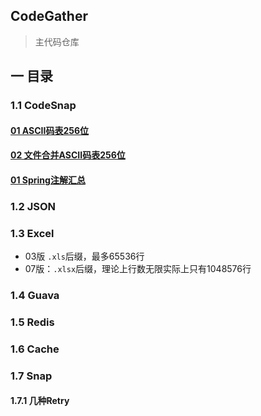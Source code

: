 ## CodeGather

> 主代码仓库


## 一 目录

### 1.1 CodeSnap
#### [01 ASCII码表256位](./docs/ASCII码表全256位.pdf)
#### [02 文件合并ASCII码表256位](./docs/文件合并.md)
#### [01 Spring注解汇总](./docs/Spring注解.md)

### 1.2 JSON
### 1.3 Excel
+ 03版 `.xls`后缀，最多65536行
+ 07版：`.xlsx`后缀，理论上行数无限实际上只有1048576行

### 1.4 Guava
### 1.5 Redis
### 1.6 Cache
### 1.7 Snap
#### 1.7.1 几种Retry


